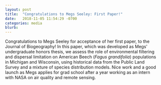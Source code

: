 ```yaml
---
layout: post
title:  "Congratulations to Megs Seeley: First Paper!"
date:   2018-11-05 11:54:29 -0700
categories: media
blurb:
---
```

Congratulations to Megs Seeley for acceptance of her first paper, to the Journal of Biogeography!  In this paper, which was developed as Megs' undergraduate honors thesis, we assess the role of environmental filtering and dispersal limitation on American Beech (*Fagus grandifolia*) populations in Michigan and Wisconsin, using historical data from the Public Land Survey and a mixture of species distribution models.  Nice work and a good launch as Megs applies for grad school after a year working as an intern with NASA on air quality and remote sensing.
